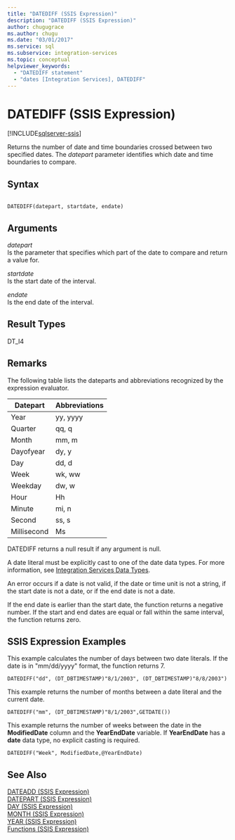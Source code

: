 ```yaml
---
title: "DATEDIFF (SSIS Expression)"
description: "DATEDIFF (SSIS Expression)"
author: chugugrace
ms.author: chugu
ms.date: "03/01/2017"
ms.service: sql
ms.subservice: integration-services
ms.topic: conceptual
helpviewer_keywords:
  - "DATEDIFF statement"
  - "dates [Integration Services], DATEDIFF"
---
```

# DATEDIFF (SSIS Expression)

[!INCLUDE[sqlserver-ssis](../../includes/applies-to-version/sqlserver-ssis.md)]


  Returns the number of date and time boundaries crossed between two specified dates. The *datepart* parameter identifies which date and time boundaries to compare.  
  
## Syntax  
  
```  
  
DATEDIFF(datepart, startdate, endate)  
```  
  
## Arguments  
 *datepart*  
 Is the parameter that specifies which part of the date to compare and return a value for.  
  
 *startdate*  
 Is the start date of the interval.  
  
 *endate*  
 Is the end date of the interval.  
  
## Result Types  
 DT_I4  
  
## Remarks  
 The following table lists the dateparts and abbreviations recognized by the expression evaluator.  
  
|Datepart|Abbreviations|  
|--------------|-------------------|  
|Year|yy, yyyy|  
|Quarter|qq, q|  
|Month|mm, m|  
|Dayofyear|dy, y|  
|Day|dd, d|  
|Week|wk, ww|  
|Weekday|dw, w|  
|Hour|Hh|  
|Minute|mi, n|  
|Second|ss, s|  
|Millisecond|Ms|  
  
 DATEDIFF returns a null result if any argument is null.  
  
 A date literal must be explicitly cast to one of the date data types. For more information, see [Integration Services Data Types](../../integration-services/data-flow/integration-services-data-types.md).  
  
 An error occurs if a date is not valid, if the date or time unit is not a string, if the start date is not a date, or if the end date is not a date.  
  
 If the end date is earlier than the start date, the function returns a negative number. If the start and end dates are equal or fall within the same interval, the function returns zero.  
  
## SSIS Expression Examples  
 This example calculates the number of days between two date literals. If the date is in "mm/dd/yyyy" format, the function returns 7.  
  
```  
DATEDIFF("dd", (DT_DBTIMESTAMP)"8/1/2003", (DT_DBTIMESTAMP)"8/8/2003")  
```  
  
 This example returns the number of months between a date literal and the current date.  
  
```  
DATEDIFF("mm", (DT_DBTIMESTAMP)"8/1/2003",GETDATE())  
```  
  
 This example returns the number of weeks between the date in the **ModifiedDate** column and the **YearEndDate** variable. If **YearEndDate** has a **date** data type, no explicit casting is required.  
  
```  
DATEDIFF("Week", ModifiedDate,@YearEndDate)  
```  
  
## See Also  
 [DATEADD &#40;SSIS Expression&#41;](../../integration-services/expressions/dateadd-ssis-expression.md)   
 [DATEPART &#40;SSIS Expression&#41;](../../integration-services/expressions/datepart-ssis-expression.md)   
 [DAY &#40;SSIS Expression&#41;](../../integration-services/expressions/day-ssis-expression.md)   
 [MONTH &#40;SSIS Expression&#41;](../../integration-services/expressions/month-ssis-expression.md)   
 [YEAR &#40;SSIS Expression&#41;](../../integration-services/expressions/year-ssis-expression.md)   
 [Functions &#40;SSIS Expression&#41;](../../integration-services/expressions/functions-ssis-expression.md)  
  
  
